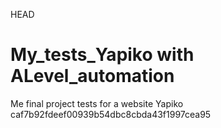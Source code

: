 HEAD
# My_tests_Yapiko with ALevel_automation
Me final project tests for a website Yapiko
caf7b92fdeef00939b54dbc8cbda43f1997cea95
